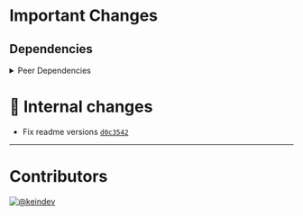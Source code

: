 # Important Changes

## Dependencies

<details>
<summary>Peer Dependencies</summary>

- Changed **[@types/jest](https://www.npmjs.com/package/@types/jest)** from `*` to `*`
- Changed **[@types/node](https://www.npmjs.com/package/@types/node)** from `*` to `*`
- Changed **[ghinfo](https://www.npmjs.com/package/ghinfo)** from `*` to `*`
- Changed **[rimraf](https://www.npmjs.com/package/rimraf)** from `*` to `*`

</details>

# :memo: Internal changes

- Fix readme versions [`d0c3542`](https://github.com/tagproject/ts-package-shared-config/commit/d0c3542350f707270a4e53fd109149934cf852d1)

---

# Contributors

[![@keindev](https://avatars.githubusercontent.com/u/4527292?v=4&s=40)](https://github.com/keindev)
